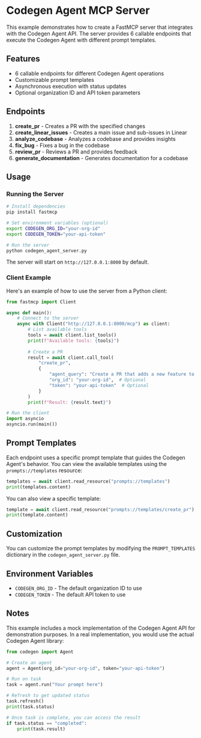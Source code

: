 # Codegen Agent MCP Server

This example demonstrates how to create a FastMCP server that integrates with the Codegen Agent API. The server provides 6 callable endpoints that execute the Codegen Agent with different prompt templates.

## Features

- 6 callable endpoints for different Codegen Agent operations
- Customizable prompt templates
- Asynchronous execution with status updates
- Optional organization ID and API token parameters

## Endpoints

1. **create_pr** - Creates a PR with the specified changes
2. **create_linear_issues** - Creates a main issue and sub-issues in Linear
3. **analyze_codebase** - Analyzes a codebase and provides insights
4. **fix_bug** - Fixes a bug in the codebase
5. **review_pr** - Reviews a PR and provides feedback
6. **generate_documentation** - Generates documentation for a codebase

## Usage

### Running the Server

```bash
# Install dependencies
pip install fastmcp

# Set environment variables (optional)
export CODEGEN_ORG_ID="your-org-id"
export CODEGEN_TOKEN="your-api-token"

# Run the server
python codegen_agent_server.py
```

The server will start on `http://127.0.0.1:8000` by default.

### Client Example

Here's an example of how to use the server from a Python client:

```python
from fastmcp import Client

async def main():
    # Connect to the server
    async with Client("http://127.0.0.1:8000/mcp") as client:
        # List available tools
        tools = await client.list_tools()
        print(f"Available tools: {tools}")
        
        # Create a PR
        result = await client.call_tool(
            "create_pr", 
            {
                "agent_query": "Create a PR that adds a new feature to calculate the factorial of a number",
                "org_id": "your-org-id",  # Optional
                "token": "your-api-token"  # Optional
            }
        )
        print(f"Result: {result.text}")

# Run the client
import asyncio
asyncio.run(main())
```

## Prompt Templates

Each endpoint uses a specific prompt template that guides the Codegen Agent's behavior. You can view the available templates using the `prompts://templates` resource:

```python
templates = await client.read_resource("prompts://templates")
print(templates.content)
```

You can also view a specific template:

```python
template = await client.read_resource("prompts://templates/create_pr")
print(template.content)
```

## Customization

You can customize the prompt templates by modifying the `PROMPT_TEMPLATES` dictionary in the `codegen_agent_server.py` file.

## Environment Variables

- `CODEGEN_ORG_ID` - The default organization ID to use
- `CODEGEN_TOKEN` - The default API token to use

## Notes

This example includes a mock implementation of the Codegen Agent API for demonstration purposes. In a real implementation, you would use the actual Codegen Agent library:

```python
from codegen import Agent

# Create an agent
agent = Agent(org_id="your-org-id", token="your-api-token")

# Run on task
task = agent.run("Your prompt here")

# Refresh to get updated status
task.refresh()
print(task.status)

# Once task is complete, you can access the result
if task.status == "completed":
    print(task.result)
```

